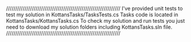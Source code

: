 //////////////////////////////////////////////////////////////
I've provided unit tests to test my solution in KottansTasks/TasksTests.cs
Tasks code is located in KottansTasks/KottansTasks.cs
To check my solution and run tests you just need to download my solution folders including KottansTasks.sln file.
//////////////////////////////////////////////////////////////
